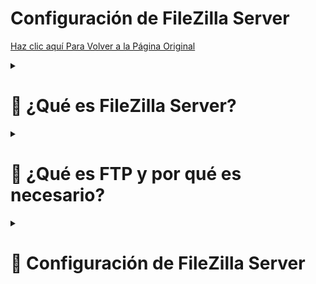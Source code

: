 # Configuración de FileZilla Server

<a href="https://github.com/ImDeathWis/Proyecto-pagina-emulacion./blob/main/README.md" target="_blank">Haz clic aquí Para Volver a la Página Original</a>

<details><summary><h1><strong>📂 ¿Qué es FileZilla Server?</strong></h1></summary>

<h2>📌 Definición</h2>
**FileZilla Server** es un servidor **FTP (File Transfer Protocol)** de código abierto que permite transferir archivos de manera rápida y segura dentro de una red local o a través de Internet.  

<h2>❓ ¿Por qué es necesario?</h2>
✅ Permite la **transferencia de archivos** entre clientes y servidores de forma rápida.  
✅ Compatible con los protocolos **FTP, FTPS (FTP Seguro) y SFTP**.  
✅ Se puede usar para compartir archivos dentro de una empresa o acceder a documentos desde cualquier lugar.  
✅ Ofrece **control de permisos**, usuarios y restricciones de acceso.  

<h2>🎯 Ventajas de FileZilla Server</h2>
✔️ **Código abierto y gratuito**: No requiere licencias pagas.  
✔️ **Fácil configuración**: Interfaz intuitiva para gestionar usuarios y permisos.  
✔️ **Soporta múltiples conexiones simultáneas**.  
✔️ **Compatible con Windows y Linux**.  
✔️ **Seguridad mejorada** con FTPS y cifrado TLS/SSL.  

<h2>🌐 Información oficial</h2>
🔗 Página oficial de FileZilla Server:  
<a href="https://filezilla-project.org/" target="_blank">https://filezilla-project.org/</a>  

</details>

<details><summary><h1><strong>🔄 ¿Qué es FTP y por qué es necesario?</strong></h1></summary>

<h2>📌 Definición</h2>
El **FTP (File Transfer Protocol)** es un protocolo estándar utilizado para **transferir archivos** entre un cliente y un servidor en una red. FileZilla Server implementa este protocolo para facilitar el acceso y la gestión de archivos de manera remota.  

<h2>✅ ¿Por qué es necesario?</h2>
- Permite **subir y descargar archivos** desde un servidor.  
- Es útil para **hospedaje web**, almacenamiento y transferencia de datos.  
- Permite compartir archivos dentro de una organización sin depender de servicios en la nube.  
- Facilita la gestión de archivos con **diferentes permisos de usuario**.  

<h2>⚖️ Ventajas y Desventajas</h2>

✔️ **Ventajas**  
- Rápida transferencia de archivos en redes locales e Internet.  
- Compatible con múltiples sistemas operativos.  
- Puede utilizarse con autenticación segura mediante FTPS o SFTP.  

❌ **Desventajas**  
- **FTP sin cifrado** no es seguro, ya que los datos se transmiten en texto plano.  
- Puede ser vulnerable a ataques si no se configura correctamente.  
- Depende del **Port Forwarding** si se usa desde fuera de la red local.  

<h2>🌐 Información oficial</h2>
🔗 Documentación de FileZilla sobre FTP:  
<a href="https://wiki.filezilla-project.org/FTP" target="_blank">https://wiki.filezilla-project.org/FTP</a>  

</details>

<details><summary><h1><strong>🔐 Configuración de FileZilla Server</strong></h1></summary>

<h2>⚙️ ¿Qué necesitamos para configurar FileZilla Server?</h2>

1️⃣ **Descargar e instalar** FileZilla Server desde la página oficial.  
2️⃣ **Configurar usuarios y permisos** para restringir el acceso a archivos.  
3️⃣ **Definir el puerto FTP** (por defecto es el **21**) y abrirlo en el firewall.  
4️⃣ **Habilitar FTPS o SFTP** para mejorar la seguridad de las transferencias.  
5️⃣ **Configurar Port Forwarding** en el router si se necesita acceso externo.  
6️⃣ **Probar la conexión** con un cliente FTP como **FileZilla Client**.  

<h2>🌐 Información oficial</h2>
🔗 Guía oficial de configuración de FileZilla Server:  
<a href="https://wiki.filezilla-project.org/Server" target="_blank">https://wiki.filezilla-project.org/Server</a>  

</details>

